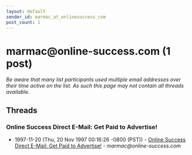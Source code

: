 ```yaml
---
layout: default
sender_id: marmac_at_onlinesuccess_com
post_count: 1
---
```


# marmac<span>@</span>online-success.com (1 post)

_Be aware that many list participants used multiple email addresses over their time active on the list. As such this page may not contain all threads available._

## Threads

### Online Success Direct E-Mail: Get Paid to Advertise!
+ 1997-11-20 (Thu, 20 Nov 1997 00:16:26 -0800 (PST)) - [Online Success Direct E-Mail: Get Paid to Advertise!](/archive/1997/11/2571d1346cd9f05b3362653f5b91d64d84a093ff47367ba81f057c852fea791a) - _marmac@online-success.com_

